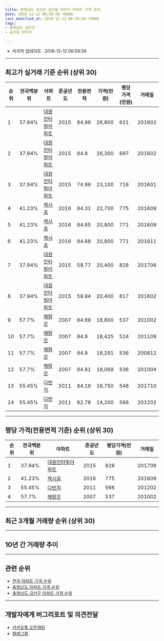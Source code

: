 ```yaml
---
title: 충청남도 금산군 금산읍 아인리 아파트 가격 순위
date: 2018-12-12 06:59:59 +0900
last_modified_at: 2018-12-12 06:59:59 +0900
tags:
- 충청남도 금산군
- 금산읍 아인리

---
```


* 마지막 업데이트 : 2018-12-12 06:59:59

---

## 최고가 실거래 기준 순위 (상위 30)


|순위|전국백분위|아파트|준공년도|전용면적|가격(만원)|평당가격(만원)|거래일|
|---|---|---|---|---|---|---|---|
|1|37.94%|[대원칸타빌아파트](https://search.naver.com/search.naver?query=%EC%B6%A9%EC%B2%AD%EB%82%A8%EB%8F%84+%EA%B8%88%EC%82%B0%EA%B5%B0+%EA%B8%88%EC%82%B0%EC%9D%8D+%EC%95%84%EC%9D%B8%EB%A6%AC+%EB%8C%80%EC%9B%90%EC%B9%B8%ED%83%80%EB%B9%8C%EC%95%84%ED%8C%8C%ED%8A%B8)|2015|84.96|26,800|621|201602|
|2|37.94%|[대원칸타빌아파트](https://search.naver.com/search.naver?query=%EC%B6%A9%EC%B2%AD%EB%82%A8%EB%8F%84+%EA%B8%88%EC%82%B0%EA%B5%B0+%EA%B8%88%EC%82%B0%EC%9D%8D+%EC%95%84%EC%9D%B8%EB%A6%AC+%EB%8C%80%EC%9B%90%EC%B9%B8%ED%83%80%EB%B9%8C%EC%95%84%ED%8C%8C%ED%8A%B8)|2015|84.8|26,300|697|201602|
|3|37.94%|[대원칸타빌아파트](https://search.naver.com/search.naver?query=%EC%B6%A9%EC%B2%AD%EB%82%A8%EB%8F%84+%EA%B8%88%EC%82%B0%EA%B5%B0+%EA%B8%88%EC%82%B0%EC%9D%8D+%EC%95%84%EC%9D%B8%EB%A6%AC+%EB%8C%80%EC%9B%90%EC%B9%B8%ED%83%80%EB%B9%8C%EC%95%84%ED%8C%8C%ED%8A%B8)|2015|74.99|23,100|716|201601|
|4|41.23%|[렉시움](https://search.naver.com/search.naver?query=%EC%B6%A9%EC%B2%AD%EB%82%A8%EB%8F%84+%EA%B8%88%EC%82%B0%EA%B5%B0+%EA%B8%88%EC%82%B0%EC%9D%8D+%EC%95%84%EC%9D%B8%EB%A6%AC+%EB%A0%89%EC%8B%9C%EC%9B%80)|2016|84.31|22,700|775|201609|
|5|41.23%|[렉시움](https://search.naver.com/search.naver?query=%EC%B6%A9%EC%B2%AD%EB%82%A8%EB%8F%84+%EA%B8%88%EC%82%B0%EA%B5%B0+%EA%B8%88%EC%82%B0%EC%9D%8D+%EC%95%84%EC%9D%B8%EB%A6%AC+%EB%A0%89%EC%8B%9C%EC%9B%80)|2016|84.65|20,800|771|201609|
|6|41.23%|[렉시움](https://search.naver.com/search.naver?query=%EC%B6%A9%EC%B2%AD%EB%82%A8%EB%8F%84+%EA%B8%88%EC%82%B0%EA%B5%B0+%EA%B8%88%EC%82%B0%EC%9D%8D+%EC%95%84%EC%9D%B8%EB%A6%AC+%EB%A0%89%EC%8B%9C%EC%9B%80)|2016|84.68|20,800|771|201611|
|7|37.94%|[대원칸타빌아파트](https://search.naver.com/search.naver?query=%EC%B6%A9%EC%B2%AD%EB%82%A8%EB%8F%84+%EA%B8%88%EC%82%B0%EA%B5%B0+%EA%B8%88%EC%82%B0%EC%9D%8D+%EC%95%84%EC%9D%B8%EB%A6%AC+%EB%8C%80%EC%9B%90%EC%B9%B8%ED%83%80%EB%B9%8C%EC%95%84%ED%8C%8C%ED%8A%B8)|2015|59.77|20,400|828|201706|
|8|37.94%|[대원칸타빌아파트](https://search.naver.com/search.naver?query=%EC%B6%A9%EC%B2%AD%EB%82%A8%EB%8F%84+%EA%B8%88%EC%82%B0%EA%B5%B0+%EA%B8%88%EC%82%B0%EC%9D%8D+%EC%95%84%EC%9D%B8%EB%A6%AC+%EB%8C%80%EC%9B%90%EC%B9%B8%ED%83%80%EB%B9%8C%EC%95%84%ED%8C%8C%ED%8A%B8)|2015|59.94|20,400|817|201602|
|9|57.7%|[해맑은](https://search.naver.com/search.naver?query=%EC%B6%A9%EC%B2%AD%EB%82%A8%EB%8F%84+%EA%B8%88%EC%82%B0%EA%B5%B0+%EA%B8%88%EC%82%B0%EC%9D%8D+%EC%95%84%EC%9D%B8%EB%A6%AC+%ED%95%B4%EB%A7%91%EC%9D%80)|2007|84.69|18,800|537|201002|
|10|57.7%|[해맑은](https://search.naver.com/search.naver?query=%EC%B6%A9%EC%B2%AD%EB%82%A8%EB%8F%84+%EA%B8%88%EC%82%B0%EA%B5%B0+%EA%B8%88%EC%82%B0%EC%9D%8D+%EC%95%84%EC%9D%B8%EB%A6%AC+%ED%95%B4%EB%A7%91%EC%9D%80)|2007|84.9|18,425|524|201109|
|11|57.7%|[해맑은](https://search.naver.com/search.naver?query=%EC%B6%A9%EC%B2%AD%EB%82%A8%EB%8F%84+%EA%B8%88%EC%82%B0%EA%B5%B0+%EA%B8%88%EC%82%B0%EC%9D%8D+%EC%95%84%EC%9D%B8%EB%A6%AC+%ED%95%B4%EB%A7%91%EC%9D%80)|2007|84.9|18,291|536|200812|
|12|57.7%|[해맑은](https://search.naver.com/search.naver?query=%EC%B6%A9%EC%B2%AD%EB%82%A8%EB%8F%84+%EA%B8%88%EC%82%B0%EA%B5%B0+%EA%B8%88%EC%82%B0%EC%9D%8D+%EC%95%84%EC%9D%B8%EB%A6%AC+%ED%95%B4%EB%A7%91%EC%9D%80)|2007|84.91|18,069|536|201004|
|13|55.45%|[다빈치](https://search.naver.com/search.naver?query=%EC%B6%A9%EC%B2%AD%EB%82%A8%EB%8F%84+%EA%B8%88%EC%82%B0%EA%B5%B0+%EA%B8%88%EC%82%B0%EC%9D%8D+%EC%95%84%EC%9D%B8%EB%A6%AC+%EB%8B%A4%EB%B9%88%EC%B9%98)|2011|84.19|16,750|548|201710|
|14|55.45%|[다빈치](https://search.naver.com/search.naver?query=%EC%B6%A9%EC%B2%AD%EB%82%A8%EB%8F%84+%EA%B8%88%EC%82%B0%EA%B5%B0+%EA%B8%88%EC%82%B0%EC%9D%8D+%EC%95%84%EC%9D%B8%EB%A6%AC+%EB%8B%A4%EB%B9%88%EC%B9%98)|2011|82.78|14,200|566|201202|


---

## 평당 가격(전용면적 기준) 순위 (상위 30)


|순위|전국백분위|아파트|준공년도|평당가격(만원)|거래일|
|---|---|---|---|---|---|
|1|37.94%|[대원칸타빌아파트](https://search.naver.com/search.naver?query=%EC%B6%A9%EC%B2%AD%EB%82%A8%EB%8F%84+%EA%B8%88%EC%82%B0%EA%B5%B0+%EA%B8%88%EC%82%B0%EC%9D%8D+%EC%95%84%EC%9D%B8%EB%A6%AC+%EB%8C%80%EC%9B%90%EC%B9%B8%ED%83%80%EB%B9%8C%EC%95%84%ED%8C%8C%ED%8A%B8)|2015|828|201706|
|2|41.23%|[렉시움](https://search.naver.com/search.naver?query=%EC%B6%A9%EC%B2%AD%EB%82%A8%EB%8F%84+%EA%B8%88%EC%82%B0%EA%B5%B0+%EA%B8%88%EC%82%B0%EC%9D%8D+%EC%95%84%EC%9D%B8%EB%A6%AC+%EB%A0%89%EC%8B%9C%EC%9B%80)|2016|775|201609|
|3|55.45%|[다빈치](https://search.naver.com/search.naver?query=%EC%B6%A9%EC%B2%AD%EB%82%A8%EB%8F%84+%EA%B8%88%EC%82%B0%EA%B5%B0+%EA%B8%88%EC%82%B0%EC%9D%8D+%EC%95%84%EC%9D%B8%EB%A6%AC+%EB%8B%A4%EB%B9%88%EC%B9%98)|2011|566|201202|
|4|57.7%|[해맑은](https://search.naver.com/search.naver?query=%EC%B6%A9%EC%B2%AD%EB%82%A8%EB%8F%84+%EA%B8%88%EC%82%B0%EA%B5%B0+%EA%B8%88%EC%82%B0%EC%9D%8D+%EC%95%84%EC%9D%B8%EB%A6%AC+%ED%95%B4%EB%A7%91%EC%9D%80)|2007|537|201002|


---

## 최근 3개월 거래량 순위 (상위 30)


<div style="width:100%;">
    <canvas id="deal_count_ranking" height="250"></canvas>
</div>


<script>
new Chart(document.getElementById("deal_count_ranking"), {
    type: 'horizontalBar',
    data: {
        labels: ['대원칸타빌아파트', '해맑은'],
        datasets: [{
            label: '실거래 수',
            data: [4, 1],
            borderColor: "rgba(255, 0, 128, 1)",
            backgroundColor: "rgba(255, 0, 128, 0.5)",
            fill: false,
        }]
    },
    options: {
        responsive: true,
        title: {
            display: true,
            text: '최근 3개월 거래량 순위'
        },
        tooltips: {
            mode: 'index',
            intersect: false,
            callbacks: {
                title: function(tooltipItems, data) {
                    return "실거래 수:";
                },
                label: function(tooltipItem, data) {
                    return data.labels[tooltipItem.index] + ": " + tooltipItem.xLabel;
                }
            }
        },
        hover: {
            mode: 'nearest',
            intersect: true
        },
        scales: {
            xAxes: [{
                display: true,
                scaleLabel: {
                    display: true,
                    labelString: '실거래 수'
                },
                ticks: {
                    suggestedMin: 0,
                }
            }],
            yAxes: [{
                display: true,
                ticks: {
                    autoSkip: false,
                    callback: function(value, index, values) {
                        if (value.length > 15)
                            return value.substr(0, 13) + "...";
                        else
                            return value;
                    }
                },
                scaleLabel: {
                    display: false,
                }
            }]
        }
    }
});

</script>


---

## 10년 간 거래량 추이


<div style="width:100%;">
    <canvas id="deal_progress" height="250"></canvas>
</div>

<script>
new Chart(document.getElementById("deal_progress"), {
    type: 'line',
    data: {
        labels: ['200812','200901','200902','200903','200904','200905','200906','200907','200908','200909','200910','200911','200912','201001','201002','201003','201004','201005','201006','201007','201008','201009','201010','201011','201012','201101','201102','201103','201104','201105','201106','201107','201108','201109','201110','201111','201112','201201','201202','201203','201204','201205','201206','201207','201208','201209','201210','201211','201212','201301','201302','201303','201304','201305','201306','201307','201308','201309','201310','201311','201312','201401','201402','201403','201404','201405','201406','201407','201408','201409','201410','201411','201412','201501','201502','201503','201504','201505','201506','201507','201508','201509','201510','201511','201512','201601','201602','201603','201604','201605','201606','201607','201608','201609','201610','201611','201612','201701','201702','201703','201704','201705','201706','201707','201708','201709','201710','201711','201712','201801','201802','201803','201804','201805','201806','201807','201808','201809','201810','201811','201812'],
        datasets: [{
            label: '실거래 수',
            pointRadius: 1,
            data: [2, 0, 0, 1, 0, 1, 0, 1, 1, 0, 3, 3, 2, 2, 5, 2, 6, 1, 1, 2, 1, 1, 0, 1, 1, 0, 2, 3, 1, 0, 3, 1, 0, 1, 1, 1, 12, 0, 2, 2, 1, 0, 0, 0, 0, 0, 0, 1, 0, 1, 0, 0, 1, 0, 0, 0, 0, 0, 0, 2, 0, 0, 1, 0, 0, 0, 0, 0, 0, 0, 1, 0, 1, 0, 0, 0, 0, 0, 0, 0, 0, 1, 0, 0, 3, 6, 11, 8, 2, 0, 3, 0, 0, 13, 15, 5, 2, 4, 5, 1, 5, 1, 7, 2, 3, 7, 3, 5, 5, 3, 5, 2, 4, 3, 2, 2, 2, 1, 5, 0, 0],
            borderColor: "rgba(255, 201, 14, 1)",
            backgroundColor: "rgba(255, 201, 14, 0.5)",
            fill: true,
        }]
    },
    options: {
        responsive: true,
        title: {
            display: true,
            text: '10년간 거래량 추이'
        },
        tooltips: {
            mode: 'index',
            intersect: false,
        },
        hover: {
            mode: 'nearest',
            intersect: true
        },
        scales: {
            xAxes: [{
                display: true,
                scaleLabel: {
                    display: true,
                    labelString: '년/월'
                }
            }],
            yAxes: [{
                display: true,
                ticks: {
                    suggestedMin: 0,
                },
                scaleLabel: {
                    display: true,
                    labelString: '실거래 수'
                }
            }]
        }
    }
});

</script>


---

## 관련 순위

- [전국 아파트 가격 순위](https://inasie.github.io/apt-ranking/전국)
- [충청남도 아파트 가격 순위](https://inasie.github.io/apt-ranking/충청남도)
- [충청남도 금산군 아파트 가격 순위](https://inasie.github.io/apt-ranking/충청남도-금산군)


---

## 개발자에게 버그리포트 및 의견전달

- [카카오톡 오픈채팅](https://open.kakao.com/o/gLJUAP4)
- [텔레그램](https://t.me/inasie)

